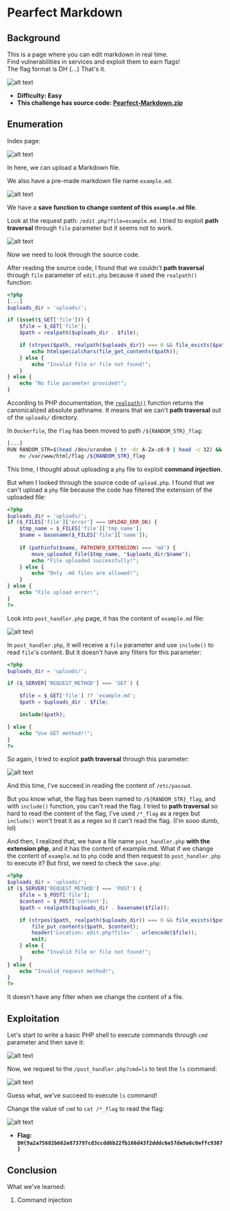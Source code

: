 # Pearfect Markdown

## Background

This is a page where you can edit markdown in real time.<br>
Find vulnerabilities in services and exploit them to earn flags!<br>
The flag format is DH {...} That's it.<br>

![alt text](https://raw.githubusercontent.com/vodanh1903/CTF-Writeups/refs/heads/main/Dreamhack-CTF-Season-7-Round-3/images/image.png)

- **Difficulty: Easy**
- **This challenge has source code: [Pearfect-Markdown.zip](https://github.com/vodanh1903/CTF-Writeups/blob/main/Dreamhack-CTF-Season-7-Round-3/Web/Pearfect-Markdown/Pearfect-Markdown.zip)**

## Enumeration

Index page:

![alt text](https://raw.githubusercontent.com/vodanh1903/CTF-Writeups/refs/heads/main/Dreamhack-CTF-Season-7-Round-3/images/image%201.png)

In here, we can upload a Markdown file.

We also have a pre-made markdown file name `example.md`:

![alt text](https://raw.githubusercontent.com/vodanh1903/CTF-Writeups/refs/heads/main/Dreamhack-CTF-Season-7-Round-3/images/image%202.png)

We have a **save function to change content of this `example.md` file**.

Look at the request path: `/edit.php?file=example.md`. I tried to exploit **path traversal** through `file` parameter but it seems not to work.

![alt text](https://raw.githubusercontent.com/vodanh1903/CTF-Writeups/refs/heads/main/Dreamhack-CTF-Season-7-Round-3/images/image%203.png)

Now we need to look through the source code.

After reading the source code, I found that we couldn't **path traversal** through `file` parameter of `edit.php` because it used the `realpath()` function:

```php
<?php
[...]
$uploads_dir = 'uploads/';

if (isset($_GET['file'])) {
    $file = $_GET['file'];
    $path = realpath($uploads_dir . $file);

    if (strpos($path, realpath($uploads_dir)) === 0 && file_exists($path)) {
        echo htmlspecialchars(file_get_contents($path));
    } else {
        echo "Invalid file or file not found!";
    }
} else {
    echo "No file parameter provided!";
}
```

According to PHP documentation, the [`realpath()`](https://www.php.net/manual/en/function.realpath.php) function returns the canonicalized absolute pathname. It means that we can't **path traversal** out of the `uploads/` directory.

In `Dockerfile`, the `flag` has been moved to path `/${RANDOM_STR}_flag`:

```bash
[...]
RUN RANDOM_STR=$(head /dev/urandom | tr -dc A-Za-z0-9 | head -c 32) && \
    mv /var/www/html/flag /${RANDOM_STR}_flag
```

This time, I thought about uploading a `php` file to exploit **command injection**.

But when I looked through the source code of `upload.php`. I found that we can't upload a `php` file because the code has filtered the extension of the uploaded file:

```php
<?php
$uploads_dir = 'uploads/';
if ($_FILES['file']['error'] === UPLOAD_ERR_OK) {
    $tmp_name = $_FILES['file']['tmp_name'];
    $name = basename($_FILES['file']['name']);
    
    if (pathinfo($name, PATHINFO_EXTENSION) === 'md') {
        move_uploaded_file($tmp_name, "$uploads_dir/$name");
        echo "File uploaded successfully!";
    } else {
        echo "Only .md files are allowed!";
    }
} else {
    echo "File upload error!";
}
?>
```

Look into `post_handler.php` page, it has the content of `example.md` file:

![alt text](https://raw.githubusercontent.com/vodanh1903/CTF-Writeups/refs/heads/main/Dreamhack-CTF-Season-7-Round-3/images/image%204.png)

In `post_handler.php`, it will receive a `file` parameter and use `include()` to read `file`'s content. But it doesn't have any filters for this parameter:

```php
<?php
$uploads_dir = 'uploads/';

if ($_SERVER['REQUEST_METHOD'] === 'GET') {

    $file = $_GET['file'] ?? 'example.md';
    $path = $uploads_dir . $file; 

    include($path);

} else {
    echo "Use GET method!!";
}
?>
```

So again, I tried to exploit **path traversal** through this parameter:

![alt text](https://raw.githubusercontent.com/vodanh1903/CTF-Writeups/refs/heads/main/Dreamhack-CTF-Season-7-Round-3/images/image%205.png)

And this time, I've succeed in reading the content of `/etc/passwd`.

But you know what, the flag has been named to `/${RANDOM_STR}_flag`, and with `include()` function, you can't read the flag. I tried to **path traversal** so hard to read the content of the flag, I've used `/*_flag` as a regex but `include()` won't treat it as a regex so it can't read the flag. (I'm sooo dumb, lol)

And then, I realized that, we have a file name `post_handler.php` **with the extension php**, and it has the content of example.md. What if we change the content of `example.md` to `php` code and then request to `post_handler.php` to execute it? But first, we need to check the `save.php`:

```php
<?php
$uploads_dir = 'uploads/';
if ($_SERVER['REQUEST_METHOD'] === 'POST') {
    $file = $_POST['file'];
    $content = $_POST['content'];
    $path = realpath($uploads_dir . basename($file));

    if (strpos($path, realpath($uploads_dir)) === 0 && file_exists($path)) {
        file_put_contents($path, $content);
        header('Location: edit.php?file=' . urlencode($file));
        exit;
    } else {
        echo "Invalid file or file not found!";
    }
} else {
    echo "Invalid request method!";
}
?>
```

It doesn't have any filter when we change the content of a file.

## Exploitation

Let's start to write a basic PHP shell to execute commands through `cmd` parameter and then save it:

![alt text](https://raw.githubusercontent.com/vodanh1903/CTF-Writeups/refs/heads/main/Dreamhack-CTF-Season-7-Round-3/images/image%206.png)

Now, we request to the `/post_handler.php?cmd=ls` to test the `ls` command:

![alt text](https://raw.githubusercontent.com/vodanh1903/CTF-Writeups/refs/heads/main/Dreamhack-CTF-Season-7-Round-3/images/image%207.png)

Guess what, we've succeed to execute `ls` command!

Change the value of `cmd` to `cat /*_flag` to read the flag:

![alt text](https://raw.githubusercontent.com/vodanh1903/CTF-Writeups/refs/heads/main/Dreamhack-CTF-Season-7-Round-3/images/image%208.png)

- **Flag: `DH{9a2a75682b662e873797cd3ccdd6b22fb166d43f2dddc6e57de9a6c0effc9307}`**

## Conclusion

What we've learned:

1. Command injection